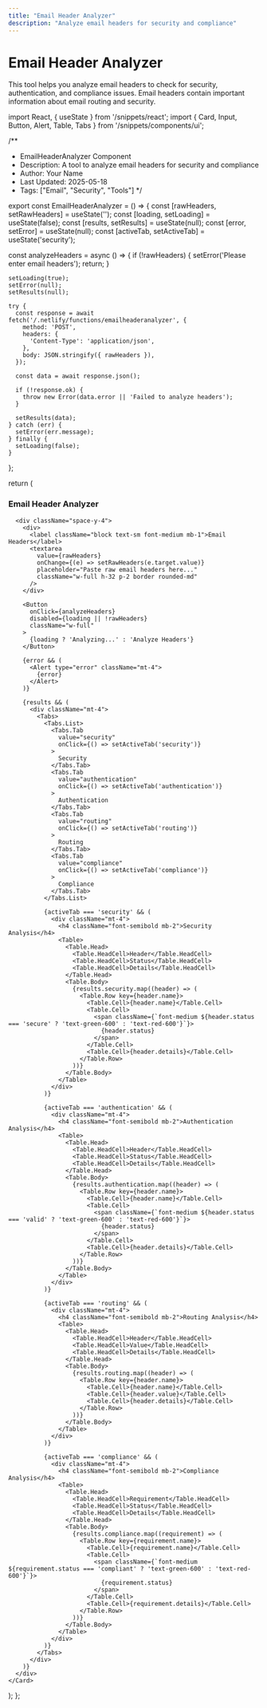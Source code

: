 ```yaml
---
title: "Email Header Analyzer"
description: "Analyze email headers for security and compliance"
---
```


# Email Header Analyzer

This tool helps you analyze email headers to check for security, authentication, and compliance issues. Email headers contain important information about email routing and security.

import React, { useState } from '/snippets/react';
import { Card, Input, Button, Alert, Table, Tabs } from '/snippets/components/ui';

/**
 * EmailHeaderAnalyzer Component
 * Description: A tool to analyze email headers for security and compliance
 * Author: Your Name
 * Last Updated: 2025-05-18
 * Tags: ["Email", "Security", "Tools"]
 */

export const EmailHeaderAnalyzer = () => {
  const [rawHeaders, setRawHeaders] = useState('');
  const [loading, setLoading] = useState(false);
  const [results, setResults] = useState(null);
  const [error, setError] = useState(null);
  const [activeTab, setActiveTab] = useState('security');

  const analyzeHeaders = async () => {
    if (!rawHeaders) {
      setError('Please enter email headers');
      return;
    }

    setLoading(true);
    setError(null);
    setResults(null);

    try {
      const response = await fetch('/.netlify/functions/emailheaderanalyzer', {
        method: 'POST',
        headers: {
          'Content-Type': 'application/json',
        },
        body: JSON.stringify({ rawHeaders }),
      });

      const data = await response.json();
      
      if (!response.ok) {
        throw new Error(data.error || 'Failed to analyze headers');
      }

      setResults(data);
    } catch (err) {
      setError(err.message);
    } finally {
      setLoading(false);
    }
  };

  return (
    <Card>
      <h3 className="text-xl font-bold mb-4">Email Header Analyzer</h3>
      
      <div className="space-y-4">
        <div>
          <label className="block text-sm font-medium mb-1">Email Headers</label>
          <textarea
            value={rawHeaders}
            onChange={(e) => setRawHeaders(e.target.value)}
            placeholder="Paste raw email headers here..."
            className="w-full h-32 p-2 border rounded-md"
          />
        </div>

        <Button
          onClick={analyzeHeaders}
          disabled={loading || !rawHeaders}
          className="w-full"
        >
          {loading ? 'Analyzing...' : 'Analyze Headers'}
        </Button>

        {error && (
          <Alert type="error" className="mt-4">
            {error}
          </Alert>
        )}

        {results && (
          <div className="mt-4">
            <Tabs>
              <Tabs.List>
                <Tabs.Tab
                  value="security"
                  onClick={() => setActiveTab('security')}
                >
                  Security
                </Tabs.Tab>
                <Tabs.Tab
                  value="authentication"
                  onClick={() => setActiveTab('authentication')}
                >
                  Authentication
                </Tabs.Tab>
                <Tabs.Tab
                  value="routing"
                  onClick={() => setActiveTab('routing')}
                >
                  Routing
                </Tabs.Tab>
                <Tabs.Tab
                  value="compliance"
                  onClick={() => setActiveTab('compliance')}
                >
                  Compliance
                </Tabs.Tab>
              </Tabs.List>

              {activeTab === 'security' && (
                <div className="mt-4">
                  <h4 className="font-semibold mb-2">Security Analysis</h4>
                  <Table>
                    <Table.Head>
                      <Table.HeadCell>Header</Table.HeadCell>
                      <Table.HeadCell>Status</Table.HeadCell>
                      <Table.HeadCell>Details</Table.HeadCell>
                    </Table.Head>
                    <Table.Body>
                      {results.security.map((header) => (
                        <Table.Row key={header.name}>
                          <Table.Cell>{header.name}</Table.Cell>
                          <Table.Cell>
                            <span className={`font-medium ${header.status === 'secure' ? 'text-green-600' : 'text-red-600'}`}>
                              {header.status}
                            </span>
                          </Table.Cell>
                          <Table.Cell>{header.details}</Table.Cell>
                        </Table.Row>
                      ))}
                    </Table.Body>
                  </Table>
                </div>
              )}

              {activeTab === 'authentication' && (
                <div className="mt-4">
                  <h4 className="font-semibold mb-2">Authentication Analysis</h4>
                  <Table>
                    <Table.Head>
                      <Table.HeadCell>Header</Table.HeadCell>
                      <Table.HeadCell>Status</Table.HeadCell>
                      <Table.HeadCell>Details</Table.HeadCell>
                    </Table.Head>
                    <Table.Body>
                      {results.authentication.map((header) => (
                        <Table.Row key={header.name}>
                          <Table.Cell>{header.name}</Table.Cell>
                          <Table.Cell>
                            <span className={`font-medium ${header.status === 'valid' ? 'text-green-600' : 'text-red-600'}`}>
                              {header.status}
                            </span>
                          </Table.Cell>
                          <Table.Cell>{header.details}</Table.Cell>
                        </Table.Row>
                      ))}
                    </Table.Body>
                  </Table>
                </div>
              )}

              {activeTab === 'routing' && (
                <div className="mt-4">
                  <h4 className="font-semibold mb-2">Routing Analysis</h4>
                  <Table>
                    <Table.Head>
                      <Table.HeadCell>Header</Table.HeadCell>
                      <Table.HeadCell>Value</Table.HeadCell>
                      <Table.HeadCell>Details</Table.HeadCell>
                    </Table.Head>
                    <Table.Body>
                      {results.routing.map((header) => (
                        <Table.Row key={header.name}>
                          <Table.Cell>{header.name}</Table.Cell>
                          <Table.Cell>{header.value}</Table.Cell>
                          <Table.Cell>{header.details}</Table.Cell>
                        </Table.Row>
                      ))}
                    </Table.Body>
                  </Table>
                </div>
              )}

              {activeTab === 'compliance' && (
                <div className="mt-4">
                  <h4 className="font-semibold mb-2">Compliance Analysis</h4>
                  <Table>
                    <Table.Head>
                      <Table.HeadCell>Requirement</Table.HeadCell>
                      <Table.HeadCell>Status</Table.HeadCell>
                      <Table.HeadCell>Details</Table.HeadCell>
                    </Table.Head>
                    <Table.Body>
                      {results.compliance.map((requirement) => (
                        <Table.Row key={requirement.name}>
                          <Table.Cell>{requirement.name}</Table.Cell>
                          <Table.Cell>
                            <span className={`font-medium ${requirement.status === 'compliant' ? 'text-green-600' : 'text-red-600'}`}>
                              {requirement.status}
                            </span>
                          </Table.Cell>
                          <Table.Cell>{requirement.details}</Table.Cell>
                        </Table.Row>
                      ))}
                    </Table.Body>
                  </Table>
                </div>
              )}
            </Tabs>
          </div>
        )}
      </div>
    </Card>
  );
};
